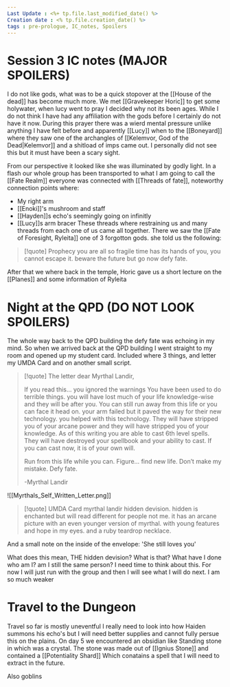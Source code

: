 ```yaml
---
Last Update : <%+ tp.file.last_modified_date() %>
Creation date : <% tp.file.creation_date() %>
tags : pre-prologue, IC_notes, Spoilers
---
```


# Session 3 IC notes (MAJOR SPOILERS)

I do not like gods, what was to be a quick stopover at the [[House of the dead]] has become much more. We met [[Gravekeeper Horic]] to get some holywater, when lucy went to pray I decided why not its been ages. While I do not think I have had any affiliation with the gods before I certainly do not have it now. During this prayer there was a wierd mental pressure unlike anything I have felt before and apparently [[Lucy]] when to the [[Boneyard]] where they saw one of the archangles of [[Kelemvor, God of the Dead|Kelemvor]] and a shitload of imps came out. I personally did not see this but it must have been a scary sight. 

From our perspective it looked like she was illuminated by godly light. In a flash our whole group has been transported to what I am going to call the [[Fate Realm]] everyone was connected with [[Threads of fate]], noteworthy connection points where:
- My right arm
- [[Enoki]]'s mushroom and staff
- [[Hayden]]s echo's seemingly going on infinitly 
- [[Lucy]]s arm bracer
These threads where restraining us and many threads from each one of us came all together. 
There we saw the [[Fate of Foresight, Ryleita]] one of 3 forgotton gods. she told us the following:
> [!quote] Prophecy
> you are all so fragile time has its hands of you, you cannot escape it. beware the future but go now defy fate.

After that we where back in the temple, Horic gave us a short lecture on the [[Planes]] and some information of Ryleita

# Night at the QPD (DO NOT LOOK SPOILERS)
The whole way back to the QPD building the defy fate was echoing in my mind. So when we arrived back at the QPD building I went straight to my room and opened up my student card. Included where 3 things, and letter my UMDA Card and on another small script. 

> [!quote]  The letter
> dear Myrthal Landir, 
>  
> If you read this… you ignored the warnings You have been used to do terrible things. you will have lost much of your life knowledge-wise and they will be after you. You can still run away from this life or you can face it head on. 
> your arm failed but it paved the way for their new technology. you helped with this technology. 
> They will have stripped you of your arcane power and they will have stripped you of your knowledge. As of this writing you are able to cast 6th level spells. They will have destroyed your spellbook and your ability to cast. If you can cast now, it is of your own will. 
> 
> Run from this life while you can. Figure… find new life. Don’t make my mistake. Defy fate. 
> 
> -Myrthal Landir


![[Myrthals_Self_Written_Letter.png]]

> [!quote] UMDA Card
> myrthal Iandir hidden devision. hidden is enchanted but will read different for people not me. it has an arcane picture with an even younger version of myrthal. with young features and hope in my eyes. and a ruby teardrop necklace.

And a small note on the inside of the envelope: 'She still loves you'

What does this mean, THE hidden devision? What is that? What have I done who am I? am I still the same person? I need time to think about this. For now I will just run with the group and then I will see what I will do next.  I am so much weaker 

# Travel to the Dungeon

Travel so far is mostly uneventful I really need to look into how Haiden summons his echo's but I will need better supplies and cannot fully persue this on the plains.
On day 5 we encountered an obsidian like Standing stone in which was a crystal.  The stone was made out of [[Ignius Stone]]  and contained a [[Potentiality Shard]] Which conatains a spell that I will need to extract in the future. 

Also goblins

